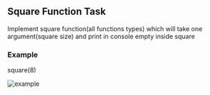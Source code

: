 ## Square Function Task

Implement square function(all functions types) which will take one argument(square size) and print in console empty inside square 

### Example
square(8)

![example](https://web.telegram.org/71e1cde7-8df6-43d9-b39a-896103832ae7)
